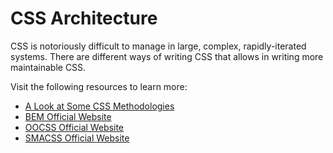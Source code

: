 # CSS Architecture

CSS is notoriously difficult to manage in large, complex, rapidly-iterated systems. There are different ways of writing CSS that allows in writing more maintainable CSS.

Visit the following resources to learn more:

- [A Look at Some CSS Methodologies](https://www.webfx.com/blog/web-design/css-methodologies/)
- [BEM Official Website](https://en.bem.info)
- [OOCSS Official Website](http://oocss.org/)
- [SMACSS Official Website](http://smacss.com/)
